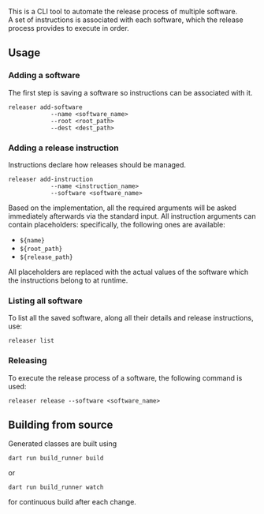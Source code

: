 This is a CLI tool to automate the release process of multiple software.  
A set of instructions is associated with each software, which the release process provides to execute
in order.

## Usage
### Adding a software
The first step is saving a software so instructions can be associated with it.
```
releaser add-software
            --name <software_name>
            --root <root_path>
            --dest <dest_path>
```

### Adding a release instruction
Instructions declare how releases should be managed.  
```
releaser add-instruction
            --name <instruction_name>
            --software <software_name>
```
Based on the implementation, all the required arguments will be asked immediately afterwards via
the standard input.
All instruction arguments can contain placeholders: specifically, the following ones are available:
- `${name}`
- `${root_path}`
- `${release_path}`

All placeholders are replaced with the actual values of the software which the instructions belong
to at runtime.

### Listing all software
To list all the saved software, along all their details and release instructions, use:
```
releaser list
```

### Releasing
To execute the release process of a software, the following command is used:
```
releaser release --software <software_name>
```

## Building from source
Generated classes are built using
```
dart run build_runner build
```
or
```
dart run build_runner watch
```
for continuous build after each change.
